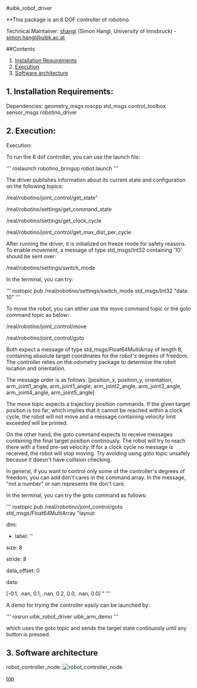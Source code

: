<a id="top"/> 
#uibk_robot_driver

**This package is an 8 DOF controller of robotino.

Technical Maintainer: [shangl](https://github.com/shangl/) (Simon Hangl, University of Innsbruck) - simon.hangl@uibk.ac.at

##Contents

1. <a href="#1--installation-requirements">Installation Requirements</a>
2. <a href="#2--execution">Execution</a>
3. <a href="#3--software-architecture">Software architecture</a>


## 1. Installation Requirements: <a id="1--installation-requirements"/> 

Dependencies: geometry_msgs roscpp std_msgs control_toolbox sensor_msgs robotino_driver


## 2. Execution: <a id="2--execution"/> 

Execution:

To run the 8 dof controller, you can use the launch file:

'''
roslaunch robotino_bringup robot.launch
'''

The driver publishes information about its current state and configuration on the following topics:


/real/robotino/joint_control/get_state"

/real/robotino/settings/get_command_state

/real/robotino/settings/get_clock_cycle

/real/robotino/joint_control/get_max_dist_per_cycle


After running the driver, it is initialized on freeze mode for safety reasons. To enable movement, a message of type std_msgs/Int32 containing '10' should be sent over:


/real/robotino/settings/switch_mode


In the terminal, you can try:

'''
rostopic pub /real/robotino/settings/switch_mode std_msgs/Int32 "data: 10"
'''


To move the robot, you can either use the move command topic or the goto command topic as below:


/real/robotino/joint_control/move

/real/robotino/joint_control/goto


Both expect a message of type std_msgs/Float64MultiArray of length 8, containing absolute target coordinates for the robot's degrees of freedom. The controller relies on the odometry package to determine the robot location and orientation.


The message order is as follows: [position_x, position_y, orientation, arm_joint1_angle, arm_joint1_angle, arm_joint2_angle, arm_joint3_angle, arm_joint4_angle, arm_joint5_angle]


The move topic expects a trajectory position commands. If the given target position is too far, which implies that it cannot be reached within a clock cycle, the robot will not move and a message containing velocity limit exceeded will be printed.


On the other hand, the goto command expects to receive messages containing the final target position continously. The robot will try to reach there with a fixed pre-set velocity. If for a clock cycle no message is received, the robot will stop moving. Try avoiding using goto topic unsafely because it doesn't have collision checking.


In general, if you want to control only some of the controller's degrees of freedom, you can add don't cares in the command array. In the message, “not a number” or nan represents the don't care.


In the terminal, you can try the goto command as follows:

'''
rostopic pub /real/robotino/joint_control/goto std_msgs/Float64MultiArray "layout:

dim:

- label: ''

size: 8

stride: 8

data_offset: 0

data:

[-0.1, .nan, 0.1, .nan, 0.2, 0.0, .nan, 0.0] "
'''

A demo for trying the controller easily can be launched by:

'''
rosrun uibk_robot_driver uibk_arm_demo
'''

which uses the goto topic and sends the target state continuosly until any button is pressed.




## 3. Software architecture <a id="3--software-architecture"/> 

robot_controller_node: ![robot_controller_node](https://github.com/qusaisuwan/squirrel_driver/blob/indigo_dev/uibk_robot_driver/robot_controller_node.png "Architecture")


<a href="#top">top</a>



